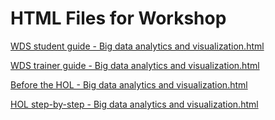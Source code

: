 ﻿# HTML Files for Workshop
[WDS student guide - Big data analytics and visualization.html](https://cloudworkshop.blob.core.windows.net/big-data-vizualization/Whiteboard%20design%20session/WDS%20student%20guide%20-%20Big%20data%20analytics%20and%20visualization.html)

[WDS trainer guide - Big data analytics and visualization.html](https://cloudworkshop.blob.core.windows.net/big-data-vizualization/Whiteboard%20design%20session/WDS%20trainer%20guide%20-%20Big%20data%20analytics%20and%20visualization.html)

[Before the HOL - Big data analytics and visualization.html](https://cloudworkshop.blob.core.windows.net/big-data-vizualization/Hands-on%20lab/Before%20the%20HOL%20-%20Big%20data%20analytics%20and%20visualization.html)

[HOL step-by-step - Big data analytics and visualization.html](https://cloudworkshop.blob.core.windows.net/big-data-vizualization/Hands-on%20lab/HOL%20step-by-step%20-%20Big%20data%20analytics%20and%20visualization.html)

